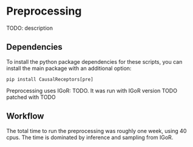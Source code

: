 # Preprocessing

TODO: description

## Dependencies
To install the python package dependencies for these scripts, you can install the main package with an additional option:

```
pip install CausalReceptors[pre]
```

Preprocessing uses IGoR: TODO. 
It was run with IGoR version TODO
patched with TODO



## Workflow


The total time to run the preprocessing was roughly one week, using 40 cpus.
The time is dominated by inference and sampling from IGoR.